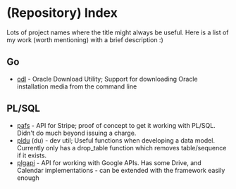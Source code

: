 # (Repository) Index

Lots of project names where the title might always be useful. Here is a list of my work (worth mentioning) with a brief description :)


## Go

* [odl](https://github.com/tschf/odl) - Oracle Download Utility; Support for downloading Oracle installation media from the command line

## PL/SQL

* [pafs](https://github.com/tschf/pafs) - API for Stripe; proof of concept to get it working with PL/SQL. Didn't do much beyond issuing a charge.
* [pldu](https://github.com/tschf/pldu) (du) - dev util; Useful functions when developing a data model. Currently only has a drop_table function which removes table/sequence if it exists.
* [plgapi](https://github.com/tschf/pl-gapi) - API for working with Google APIs. Has some Drive, and Calendar implementations - can be extended with the framework easily enough
